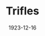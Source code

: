 ---
title: Trifles
date: 1923-12-16
closing_date: 
layout: productions
featured_image: 
image_caption:
image_credit:
playbill:
category:
Theatre: Theatre Jacksonville
cast:
  Zeb Hale: Gordon McCauley
  Miz Hale: Helen Kennedy
  The County Attorney: Joseph Marron
  Sherriff Peters: M. Claude Kennedy
  Miz Peters: Maria May
crew:
  Director: Birsa Shepard
external_links:
---